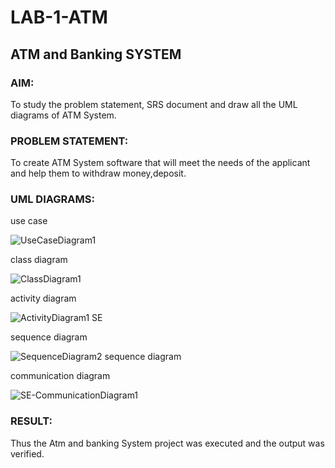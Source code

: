 # LAB-1-ATM
## ATM and Banking SYSTEM
### AIM: 
To study the problem statement, SRS document and draw all the UML diagrams of ATM
System.
### PROBLEM STATEMENT:
To create ATM System software that will meet the needs of the applicant and help them
to withdraw money,deposit.
### UML DIAGRAMS:

use case

![UseCaseDiagram1](https://github.com/maha712/LAB-1-ATM/assets/121156360/eea70cae-496c-4a22-8454-711f95d78efa)

class diagram

![ClassDiagram1](https://github.com/maha712/LAB-1-ATM/assets/121156360/fd5afcfe-54bc-42d9-b432-c137c7a32346)

activity diagram

![ActivityDiagram1 SE](https://github.com/maha712/LAB-1-ATM/assets/121156360/d7be5a63-b79d-4502-bbfb-cedf252ee869)

sequence diagram

![SequenceDiagram2 sequence diagram](https://github.com/maha712/LAB-1-ATM/assets/121156360/22602017-daf2-4fec-9d28-253281b3a225)

communication diagram

![SE-CommunicationDiagram1](https://github.com/maha712/LAB-1-ATM/assets/121156360/fdf3fa84-b1a5-4c06-8055-155e9b61525b)


### RESULT: 
Thus the Atm and banking System project was executed and the output was verified.
